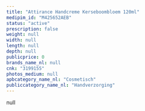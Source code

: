 ```yaml
---
title: "Attirance Handcreme Kerseboombloem 120ml"
medipim_id: "M425652AEB"
status: "active"
prescription: false
weight: null
width: null
length: null
depth: null
publicprice: 0
brands_name_nl: null
cnk: "3199155"
photos_medium: null
apbcategory_name_nl: "Cosmetisch"
publiccategory_name_nl: "Handverzorging"
---
```

null
